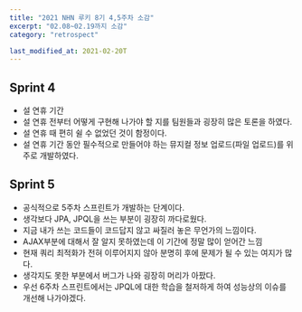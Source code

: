 ```yaml
---
title: "2021 NHN 루키 8기 4,5주차 소감"
excerpt: "02.08~02.19까지 소감"
category: "retrospect"

last_modified_at: 2021-02-20T
---
```


## Sprint 4

- 설 연휴 기간
- 설 연휴 전부터 어떻게 구현해 나가야 할 지를 팀원들과 굉장히 많은 토론을 하였다.
- 설 연휴 때 편히 쉴 수 없었던 것이 함정이다.
- 설 연휴 기간 동안 필수적으로 만들어야 하는 뮤지컬 정보 업로드(파일 업로드)를 위주로 개발하였다.

## Sprint 5

- 공식적으로 5주차 스프린트가 개발하는 단계이다.
- 생각보다 JPA, JPQL을 쓰는 부분이 굉장히 까다로웠다.
- 지금 내가 쓰는 코드들이 코드답지 않고 싸질러 놓은 무언가의 느낌이다.
- AJAX부분에 대해서 잘 알지 못하였는데 이 기간에 정말 많이 얻어간 느낌
- 현재 쿼리 최적화가 전혀 이루어지지 않아 분명히 후에 문제가 될 수 있는 여지가 많다.
- 생각지도 못한 부분에서 버그가 나와 굉장히 머리가 아팠다.
- 우선 6주차 스프린트에서는 JPQL에 대한 학습을 철저하게 하여 성능상의 이슈를 개선해 나가야겠다.
